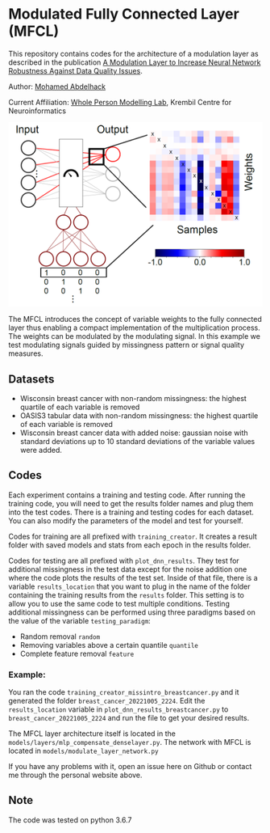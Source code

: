 # Modulated Fully Connected Layer (MFCL)
This repository contains codes for the architecture of a modulation layer as described in the publication [A Modulation Layer to Increase Neural Network Robustness Against Data Quality Issues](https://openreview.net/forum?id=MRLHN4MSmA).

Author: [Mohamed Abdelhack](https://mabdelhack.github.io/)

Current Affiliation: [Whole Person Modelling Lab](https://www.felskylab.com/), Krembil Centre for Neuroinformatics

![graphical abstract](images/graphical_abstract.png)

The MFCL introduces the concept of variable weights to the fully connected layer thus enabling a compact implementation of the multiplication process.
The weights can be modulated by the modulating signal.
In this example we test modulating signals guided by missingness pattern or signal quality measures.

## Datasets

- Wisconsin breast cancer with non-random missingness: the highest quartile of each variable is removed
- OASIS3 tabular data with non-random missingness: the highest quartile of each variable is removed
- Wisconsin breast cancer data with added noise: gaussian noise with standard deviations up to 10 standard deviations of the variable values were added.

## Codes
Each experiment contains a training and testing code. 
After running the training code, you will need to get the results folder names and plug them into the test codes.
There is a training and testing codes for each dataset.
You can also modify the parameters of the model and test for yourself.

Codes for training are all prefixed with ```training_creator```.
It creates a result folder with saved models and stats from each epoch in the results folder.

Codes for testing are all prefixed with ```plot_dnn_results```.
They test for additional missingness in the test data except for the noise addition one where the code plots the results of the test set.
Inside of that file, there is a variable ```results_location``` that you want to plug in the name of the folder containing the training results from the ```results``` folder.
This setting is to allow you to use the same code to test multiple conditions.
Testing additional missingness can be performed using three paradigms based on the value of the variable ```testing_paradigm```:

- Random removal ```random```
- Removing variables above a certain quantile ```quantile```
- Complete feature removal ```feature```

### Example:
You ran the code ```training_creator_missintro_breastcancer.py``` and it generated the folder ```breast_cancer_20221005_2224```.
Edit the ```results_location``` variable in ```plot_dnn_results_breastcancer.py``` to ```breast_cancer_20221005_2224``` and run the file to get your desired results.

The MFCL layer architecture itself is located in the ```models/layers/mlp_compensate_denselayer.py```.
The network with MFCL is located in ```models/modulate_layer_network.py```

If you have any problems with it, open an issue here on Github or contact me through the personal website above.

## Note
The code was tested on python 3.6.7 

